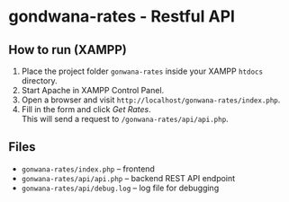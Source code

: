 # gondwana-rates - Restful API

## How to run (XAMPP)
1. Place the project folder `gonwana-rates` inside your XAMPP `htdocs` directory.
2. Start Apache in XAMPP Control Panel.
3. Open a browser and visit `http://localhost/gonwana-rates/index.php`.
4. Fill in the form and click *Get Rates*.  
   This will send a request to `/gonwana-rates/api/api.php`.

## Files
- `gonwana-rates/index.php` – frontend
- `gonwana-rates/api/api.php` – backend REST API endpoint
- `gonwana-rates/api/debug.log` – log file for debugging
